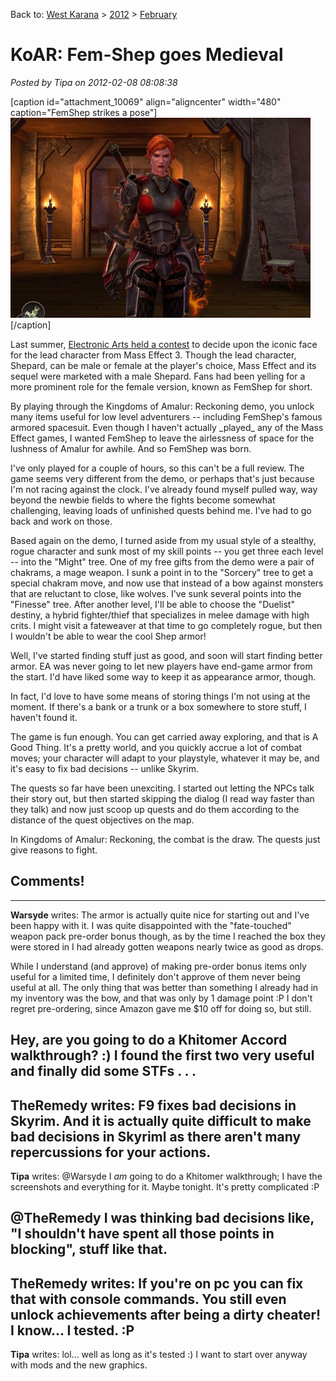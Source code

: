 Back to: [West Karana](/posts/westkarana.md) > [2012](/posts/2012/westkarana.md) > [February](./westkarana.md)
# KoAR: Fem-Shep goes Medieval

*Posted by Tipa on 2012-02-08 08:08:38*

[caption id="attachment\_10069" align="aligncenter" width="480" caption="FemShep strikes a pose"][![](../../../uploads/2012/02/Reckoning-2012-02-07-23-57-22-48-480x320.jpg "FemShep strikes a pose")](../../../uploads/2012/02/Reckoning-2012-02-07-23-57-22-48.jpg)[/caption]

Last summer, [Electronic Arts held a contest](http://www.pcgamer.com/2011/07/25/mass-effect-vote-lets-fans-decide-femsheps-face/) to decide upon the iconic face for the lead character from Mass Effect 3. Though the lead character, Shepard, can be male or female at the player's choice, Mass Effect and its sequel were marketed with a male Shepard. Fans had been yelling for a more prominent role for the female version, known as FemShep for short.

By playing through the Kingdoms of Amalur: Reckoning demo, you unlock many items useful for low level adventurers -- including FemShep's famous armored spacesuit. Even though I haven't actually \_played\_ any of the Mass Effect games, I wanted FemShep to leave the airlessness of space for the lushness of Amalur for awhile. And so FemShep was born.

I've only played for a couple of hours, so this can't be a full review. The game seems very different from the demo, or perhaps that's just because I'm not racing against the clock. I've already found myself pulled way, way beyond the newbie fields to where the fights become somewhat challenging, leaving loads of unfinished quests behind me. I've had to go back and work on those.

Based again on the demo, I turned aside from my usual style of a stealthy, rogue character and sunk most of my skill points -- you get three each level -- into the "Might" tree. One of my free gifts from the demo were a pair of chakrams, a mage weapon. I sunk a point in to the "Sorcery" tree to get a special chakram move, and now use that instead of a bow against monsters that are reluctant to close, like wolves. I've sunk several points into the "Finesse" tree. After another level, I'll be able to choose the "Duelist" destiny, a hybrid fighter/thief that specializes in melee damage with high crits. I might visit a fateweaver at that time to go completely rogue, but then I wouldn't be able to wear the cool Shep armor!

Well, I've started finding stuff just as good, and soon will start finding better armor. EA was never going to let new players have end-game armor from the start. I'd have liked some way to keep it as appearance armor, though.

In fact, I'd love to have some means of storing things I'm not using at the moment. If there's a bank or a trunk or a box somewhere to store stuff, I haven't found it.

The game is fun enough. You can get carried away exploring, and that is A Good Thing. It's a pretty world, and you quickly accrue a lot of combat moves; your character will adapt to your playstyle, whatever it may be, and it's easy to fix bad decisions -- unlike Skyrim.

The quests so far have been unexciting. I started out letting the NPCs talk their story out, but then started skipping the dialog (I read way faster than they talk) and now just scoop up quests and do them according to the distance of the quest objectives on the map.

In Kingdoms of Amalur: Reckoning, the combat is the draw. The quests just give reasons to fight.

## Comments!
---
**Warsyde** writes: The armor is actually quite nice for starting out and I've been happy with it. I was quite disappointed with the "fate-touched" weapon pack pre-order bonus though, as by the time I reached the box they were stored in I had already gotten weapons nearly twice as good as drops.

While I understand (and approve) of making pre-order bonus items only useful for a limited time, I definitely don't approve of them never being useful at all. The only thing that was better than something I already had in my inventory was the bow, and that was only by 1 damage point :P I don't regret pre-ordering, since Amazon gave me $10 off for doing so, but still.

Hey, are you going to do a Khitomer Accord walkthrough? :) I found the first two very useful and finally did some STFs . . .
---
**TheRemedy** writes: F9 fixes bad decisions in Skyrim. And it is actually quite difficult to make bad decisions in Skyriml as there aren't many repercussions for your actions.
---
**Tipa** writes: @Warsyde I *am* going to do a Khitomer walkthrough; I have the screenshots and everything for it. Maybe tonight. It's pretty complicated :P

@TheRemedy I was thinking bad decisions like, "I shouldn't have spent all those points in blocking", stuff like that.
---
**TheRemedy** writes: If you're on pc you can fix that with console commands. You still even unlock achievements after being a dirty cheater! I know... I tested. :P
---
**Tipa** writes: lol... well as long as it's tested :) I want to start over anyway with mods and the new graphics.
